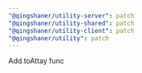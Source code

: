 ```yaml
---
"@qingshaner/utility-server": patch
"@qingshaner/utility-shared": patch
"@qingshaner/utility-client": patch
"@qingshaner/utility": patch
---
```


Add toAttay func
